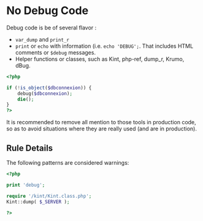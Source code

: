 <!-- Performances -->
# No Debug Code

Debug code is be of several flavor : 
* `var_dump` and `print_r`
* `print` or `echo` with information (i.e. `echo 'DEBUG';`. That includes HTML comments or `$debug` messages.
* Helper functions or classes, such as Kint, php-ref, dump_r, Krumo, dBug.

```php
<?php

if (!is_object($dbconnexion)) {
	debug($dbconnexion);
	die();
}
?>
```

It is recommended to remove all mention to those tools in production code, so as to avoid situations where they are really used (and are in production). 

## Rule Details

The following patterns are considered warnings:

```php
<?php

print 'debug';

require '/kint/Kint.class.php';
Kint::dump( $_SERVER );

?>
```
<!--

### Options

## When Not To Use It
If the equation is important to keep, then put it in a comment, and move this to documentation automatically. 

## Further Readings
-->

